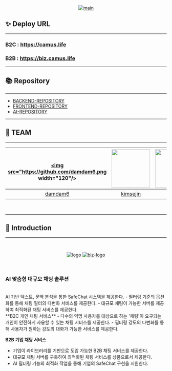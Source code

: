 

<p align="center">
  <a href="https://camus.life/">
    <img src="https://github.com/Camus-chat/.github/blob/main/profile/asset/main.PNG" alt="main">
  </a>
</p>


## ✨ Deploy URL
******
### B2C : https://camus.life
### B2B : https://biz.camus.life

---

## 📚 Repository
******
- [BACKEND-REPOSITORY](https://github.com/Camus-chat/backend.git)
- [FRONTEND-REPOSITORY](https://github.com/Camus-chat/frontend.git)
- [AI-REPOSITORY](https://github.com/Camus-chat/ai-model.git)
  <br>
---

## 💫 TEAM
******
| <a href="https://github.com/damdam6"><br/><img src="https://github.com/damdam6.png width="120"/></a> | <a href="https://github.com/kimsejin"><img src="https://github.com/kimsejin.png" width="120"/></a> | <a href="https://github.com/dtdtdz"><img src="https://github.com/dtdtdz.png" width="120"/></a> | <a href="https://github.com/dolmeengii"><img src="https://github.com/dolmeengii.png" width="120"/></a> | <a href="https://github.com/SiyeonYoo"><img src="https://github.com/SiyeonYoo.png" width="120"/></a> | <a href="https://github.com/gabalja"><img src="https://github.com/gabalja.png" width="120"/></a> |
|:---------------------------------------------------------------------------------------------------:|:----------------------------------------------------------------------------------------------------:|:--------------------------------------------------------------------------------------------------:|:----------------------------------------------------------------------------------------------------:|:------------------------------------------------------------------------------------------------:|:------------------------------------------------------------------------------------------------:|
|                                [damdam6](https://github.com/damdam6)                                |                                 [kimsejin](https://github.com/kimsejin)                                  |                                 [dtdtdz](https://github.com/dtdtdz)                                 |                                 [민돌멩이](https://github.com/dolmeengii)                                  |                                [SiyeonYoo](https://github.com/SiyeonYoo)                                 |                                [gabalja](https://github.com/gabalja)                                 |

<br>

---

## 🔎 Introduction
*****
<br>


<p align="center">
  <a href="https://camus.life/">
    <img src="https://github.com/Camus-chat/.github/blob/main/profile/asset/logo.PNG" alt="logo">
    <img src="https://github.com/Camus-chat/.github/blob/main/profile/asset/logobiz.PNG" alt="biz-logo">
  </a>
</p>

<br>

### AI 맞춤형 대규모 채팅 솔루션
<br>
AI 기반 텍스트, 문맥 분석을 통한 SafeChat 시스템을 제공한다.
- 필터링 기준의 옵션화를 통해 채팅 필터의 다변화 서비스를 제공한다.
- 대규모 채팅이 가능한 서버를 제공하여 최적화된 채팅 서비스를 제공한다.
<br>
**B2C 개인 채팅 서비스**
- 다수의 익명 사용자를 대상으로 하는 '채팅'이 요구되는 개인이 안전하게 사용할 수 있는 채팅 서비스를 제공한다.
- 필터링 강도의 다변화를 통해 사용자가 원하는 강도의 대화가 가능한 서비스를 제공한다.
<br>

**B2B 기업 채팅 서비스**
- 기업이 라이브러리를 기반으로 도입 가능한 B2B 채팅 서비스를 제공한다.
- 대규모 채팅 서버를 구축하여 최적화된 채팅 서비스를 상품으로서 제공한다.
- AI 필터링 기능의 최적화 작업을 통해 기업의 SafeChat 구현을 지원한다.

<br>

